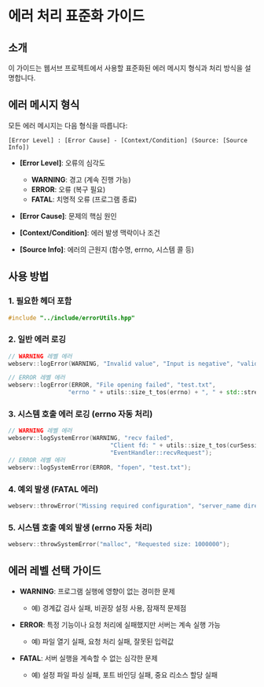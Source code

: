 # 에러 처리 표준화 가이드

## 소개
이 가이드는 웹서브 프로젝트에서 사용할 표준화된 에러 메시지 형식과 처리 방식을 설명합니다.

## 에러 메시지 형식
모든 에러 메시지는 다음 형식을 따릅니다:
```
[Error Level] : [Error Cause] - [Context/Condition] (Source: [Source Info])
```

- **[Error Level]**: 오류의 심각도
  - **WARNING**: 경고 (계속 진행 가능)
  - **ERROR**: 오류 (복구 필요)
  - **FATAL**: 치명적 오류 (프로그램 종료)

- **[Error Cause]**: 문제의 핵심 원인
- **[Context/Condition]**: 에러 발생 맥락이나 조건
- **[Source Info]**: 에러의 근원지 (함수명, errno, 시스템 콜 등)

## 사용 방법

### 1. 필요한 헤더 포함
```cpp
#include "../include/errorUtils.hpp"
```

### 2. 일반 에러 로깅
```cpp
// WARNING 레벨 에러
webserv::logError(WARNING, "Invalid value", "Input is negative", "validateInput function");

// ERROR 레벨 에러
webserv::logError(ERROR, "File opening failed", "test.txt", 
                 "errno " + utils::size_t_tos(errno) + ", " + std::strerror(errno));
```

### 3. 시스템 호출 에러 로깅 (errno 자동 처리)
```cpp
// WARNING 레벨 에러
webserv::logSystemError(WARNING, "recv failed", 
			                 "Client fd: " + utils::size_t_tos(curSession.getClientFd()), 
			                 "EventHandler::recvRequest");
// ERROR 레벨 에러
webserv::logSystemError(ERROR, "fopen", "test.txt");
```

### 4. 예외 발생 (FATAL 에러)
```cpp
webserv::throwError("Missing required configuration", "server_name directive", "ConfigParser::parse");
```

### 5. 시스템 호출 예외 발생 (errno 자동 처리)
```cpp
webserv::throwSystemError("malloc", "Requested size: 1000000");
```

## 에러 레벨 선택 가이드

- **WARNING**: 프로그램 실행에 영향이 없는 경미한 문제
  - 예) 경계값 검사 실패, 비권장 설정 사용, 잠재적 문제점

- **ERROR**: 특정 기능이나 요청 처리에 실패했지만 서버는 계속 실행 가능
  - 예) 파일 열기 실패, 요청 처리 실패, 잘못된 입력값

- **FATAL**: 서버 실행을 계속할 수 없는 심각한 문제
  - 예) 설정 파일 파싱 실패, 포트 바인딩 실패, 중요 리소스 할당 실패